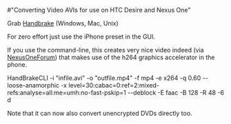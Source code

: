 #"Converting Video AVIs for use on HTC Desire and Nexus One"


 Grab <a href="http://handbrake.fr/">Handbrake</a> (Windows, Mac, Unix)<p /><div>For zero effort just use the iPhone preset in the GUI.</div><p /><div>If you use the command-line, this creates very nice video indeed (via <a href="http://www.nexusoneforum.net/forum/nexus-one-faq-how-tos/840-how-convert-any-video-your-nexus-one.html">NexusOneForum</a>) that makes use of the h264 graphics accelerator in the phone.</div> <p /><div><div><div>HandBrakeCLI -i &quot;infile.avi&quot; -o &quot;outfile.mp4&quot; -f mp4 -e x264 -q 0.60 --loose-anamorphic -x level=30:cabac=0:ref=2:mixed-refs:analyse=all:me=umh:no-fast-pskip=1 --deblock -E faac -B 128 -R 48 -6 d</div> </div><p /><div>Note that it can now also convert unencrypted DVDs directly too.</div><p /> </div>
 